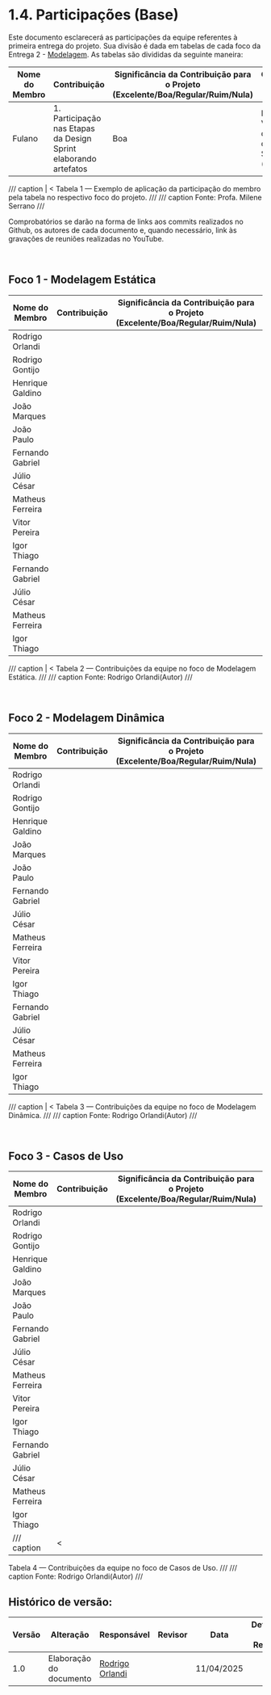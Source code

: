 # 1.4. Participações (Base)

Este documento esclarecerá as participações da equipe referentes à primeira entrega do projeto. Sua divisão é dada em tabelas de cada foco da Entrega 2 - [Modelagem](2.Modelagem.md). As tabelas são divididas da seguinte maneira:

|Nome do Membro | Contribuição | Significância da Contribuição para o Projeto (Excelente/Boa/Regular/Ruim/Nula) | Comprobatórios Claros (com link) |
|---------------|--------------|--------------------------------------------------------------------------------|---------------------------|
| Fulano  |  1. Participação nas Etapas da Design Sprint elaborando artefatos | Boa | Registro nos Versionamentos do Documento de Design Sprint, conforme (link) |

/// caption | <
Tabela 1 — Exemplo de aplicação da participação do membro pela tabela no respectivo foco do projeto.
///
/// caption
Fonte: Profa. Milene Serrano
///

Comprobatórios se darão na forma de links aos commits realizados no Github, os autores de cada documento e, quando necessário, link às gravações de reuniões realizadas no YouTube.

<br>

## Foco 1 - Modelagem Estática

|Nome do Membro | Contribuição | Significância da Contribuição para o Projeto (Excelente/Boa/Regular/Ruim/Nula) | Comprobatórios Claros (com link) |
|---------------|--------------|--------------------------------------------------------------------------------|---------------------------|
| Rodrigo Orlandi |   |    |  |
| Rodrigo Gontijo  |    |    |   |
| Henrique Galdino |    |    |   |
| João Marques     | |  |  |
| João Paulo       |    |    |   |
| Fernando Gabriel |  |   |    |
| Júlio César      |  |   |    |
| Matheus Ferreira |  |   |    |
| Vitor Pereira    |    |    |   |
| Igor Thiago      |    |    |   |
| Fernando Gabriel |    |    |   |
| Júlio César      |    |    |   |
| Matheus Ferreira |    |    |   |
| Igor Thiago      |    |    |   |

/// caption | <
Tabela 2 — Contribuições da equipe no foco de Modelagem Estática.
///
/// caption
Fonte: Rodrigo Orlandi(Autor)
///

<br>

## Foco 2 - Modelagem Dinâmica

|Nome do Membro | Contribuição | Significância da Contribuição para o Projeto (Excelente/Boa/Regular/Ruim/Nula) | Comprobatórios Claros (com link) |
|---------------|--------------|--------------------------------------------------------------------------------|---------------------------|
| Rodrigo Orlandi |   |    |  |
| Rodrigo Gontijo  |    |    |   |
| Henrique Galdino |    |    |   |
| João Marques     | |  |  |
| João Paulo       |    |    |   |
| Fernando Gabriel |  |   |    |
| Júlio César      |  |   |    |
| Matheus Ferreira |  |   |    |
| Vitor Pereira    |    |    |   |
| Igor Thiago      |    |    |   |
| Fernando Gabriel |    |    |   |
| Júlio César      |    |    |   |
| Matheus Ferreira |    |    |   |
| Igor Thiago      |    |    |   |

/// caption | <
Tabela 3 — Contribuições da equipe no foco de Modelagem Dinâmica.
///
/// caption
Fonte: Rodrigo Orlandi(Autor)
///

<br>

## Foco 3 - Casos de Uso

|Nome do Membro | Contribuição | Significância da Contribuição para o Projeto (Excelente/Boa/Regular/Ruim/Nula) | Comprobatórios Claros (com link) |
|---------------|--------------|--------------------------------------------------------------------------------|---------------------------|
| Rodrigo Orlandi |   |    |  |
| Rodrigo Gontijo  |    |    |   |
| Henrique Galdino |    |    |   |
| João Marques     | |  |  |
| João Paulo       |    |    |   |
| Fernando Gabriel |  |   |    |
| Júlio César      |  |   |    |
| Matheus Ferreira |  |   |    |
| Vitor Pereira    |    |    |   |
| Igor Thiago      |    |    |   |
| Fernando Gabriel |    |    |   |
| Júlio César      |    |    |   |
| Matheus Ferreira |    |    |   |
| Igor Thiago      |    |    |   |
/// caption | <
Tabela 4 — Contribuições da equipe no foco de Casos de Uso.
///
/// caption
Fonte: Rodrigo Orlandi(Autor)
///

## Histórico de versão:

| Versão | Alteração                  | Responsável     | Revisor | Data       | Detalhes da Revisão |
| -      | -                          | -               | -       | -          | -                   |
| 1.0    | Elaboração do documento | [Rodrigo Orlandi](https://github.com/orlandirodrigo) | | 11/04/2025 | |

